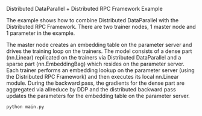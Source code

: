Distributed DataParallel + Distributed RPC Framework Example

The example shows how to combine Distributed DataParallel with the Distributed 
RPC Framework. There are two trainer nodes, 1 master node and 1 parameter in 
the example.

The master node creates an embedding table on the parameter server and drives 
the training loop on the trainers. The model consists of a dense part 
(nn.Linear) replicated on the trainers via Distributed DataParallel and a 
sparse part (nn.EmbeddingBag) which resides on the parameter server. Each 
trainer performs an embedding lookup on the parameter server (using the 
Distributed RPC Framework)  and then executes its local nn.Linear module. 
During the backward pass, the gradients for the dense part are aggregated via 
allreduce by DDP and the distributed backward pass updates the parameters for 
the embedding table on the parameter server.


```
python main.py
```

